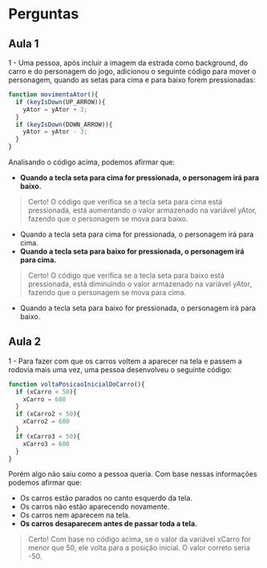 # Perguntas

## Aula 1

1 - Uma pessoa, após incluir a imagem da estrada como background, do carro e do personagem do jogo, adicionou o seguinte código para mover o personagem, quando as setas para cima e para baixo forem pressionadas:

``` javascript
function movimentaAtor(){
  if (keyIsDown(UP_ARROW)){
    yAtor = yAtor + 3;
  }
  if (keyIsDown(DOWN_ARROW)){
    yAtor = yAtor - 3;
  }
}
```

Analisando o código acima, podemos afirmar que:

- __Quando a tecla seta para cima for pressionada, o personagem irá para baixo.__

> Certo! O código que verifica se a tecla seta para cima está pressionada, está aumentando o valor armazenado na variável yAtor, fazendo que o personagem se mova para baixo.

- Quando a tecla seta para cima for pressionada, o personagem irá para cima.
- __Quando a tecla seta para baixo for pressionada, o personagem irá para cima.__

> Certo! O código que verifica se a tecla seta para baixo está pressionada, está diminuindo o valor armazenado na variável yAtor, fazendo que o personagem se mova para cima.

- Quando a tecla seta para baixo for pressionada, o personagem irá para baixo.

## Aula 2

1 - Para fazer com que os carros voltem a aparecer na tela e passem a rodovia mais uma vez, uma pessoa desenvolveu o seguinte código:

``` javascript
function voltaPosicaoInicialDoCarro(){
  if (xCarro < 50){
    xCarro = 600
  }
  if (xCarro2 < 50){
    xCarro2 = 600
  }
  if (xCarro3 < 50){
    xCarro3 = 600
  }
}
```

Porém algo não saiu como a pessoa queria. Com base nessas informações podemos afirmar que:

- Os carros estão parados no canto esquerdo da tela.
- Os carros não estão aparecendo novamente.
- Os carros nem aparecem na tela.
- __Os carros desaparecem antes de passar toda a tela.__

> Certo! Com base no código acima, se o valor da variável xCarro for menor que 50, ele volta para a posição inicial. O valor correto seria -50.
